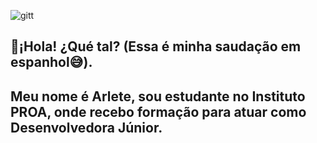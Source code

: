 ![gitt](https://user-images.githubusercontent.com/81167437/114325179-1ab2cf80-9b05-11eb-8c0a-fdb2740e5f0b.png)






## 🔵¡Hola! ¿Qué tal? (Essa é minha saudação em espanhol😅).

## Meu nome é Arlete, sou estudante no Instituto PROA, onde recebo formação para atuar como Desenvolvedora Júnior.
